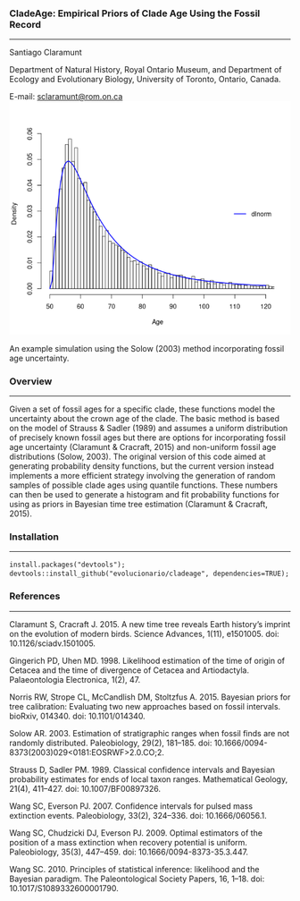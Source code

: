 ### CladeAge: Empirical Priors of Clade Age Using the Fossil Record
---------------
Santiago Claramunt

Department of Natural History, Royal Ontario Museum, and
Department of Ecology and Evolutionary Biology, University of Toronto, Ontario, Canada.

E-mail: sclaramunt@rom.on.ca
![](rage_solow_uncertain.png)

An example simulation using the Solow (2003) method incorporating fossil age uncertainty.

### Overview
---------------
Given a set of fossil ages for a specific clade, these functions model the
uncertainty about the crown age of the clade. The basic method is based on the
model of Strauss & Sadler (1989) and assumes a uniform distribution of precisely
known fossil ages but there are options for incorporating fossil age
uncertainty (Claramunt & Cracraft, 2015) and non-uniform fossil age
distributions (Solow, 2003). The original version of this code aimed at
generating probability density functions, but the current version instead
implements a more efficient strategy involving the generation of random samples
of possible clade ages using quantile functions. These numbers can then be used
to generate a histogram and fit probability functions for using as priors in
Bayesian time tree estimation (Claramunt & Cracraft, 2015).

### Installation
---------------
```
install.packages("devtools");
devtools::install_github("evolucionario/cladeage", dependencies=TRUE);
```
### References
---------------
Claramunt S, Cracraft J. 2015. A new time tree reveals Earth history’s imprint
on the evolution of modern birds. Science Advances, 1(11), e1501005. doi:
10.1126/sciadv.1501005.

Gingerich PD, Uhen MD. 1998. Likelihood estimation of the time of origin of
Cetacea and the time of divergence of Cetacea and Artiodactyla. Palaeontologia
Electronica, 1(2), 47.

Norris RW, Strope CL, McCandlish DM, Stoltzfus A. 2015. Bayesian priors for tree
calibration: Evaluating two new approaches based on fossil intervals.
bioRxiv, 014340. doi: 10.1101/014340.

Solow AR. 2003. Estimation of stratigraphic ranges when fossil finds are not
randomly distributed. Paleobiology, 29(2), 181–185. doi:
10.1666/0094-8373(2003)029<0181:EOSRWF>2.0.CO;2.

Strauss D, Sadler PM. 1989. Classical confidence intervals and Bayesian
probability estimates for ends of local taxon ranges. Mathematical Geology,
21(4), 411–427. doi: 10.1007/BF00897326.

Wang SC, Everson PJ. 2007. Confidence intervals for pulsed mass extinction
events. Paleobiology, 33(2), 324–336. doi: 10.1666/06056.1.

Wang SC, Chudzicki DJ, Everson PJ. 2009. Optimal estimators of the position
of a mass extinction when recovery potential is uniform. Paleobiology, 35(3),
447–459. doi: 10.1666/0094-8373-35.3.447.

Wang SC. 2010. Principles of statistical inference: likelihood and the
Bayesian paradigm. The Paleontological Society Papers, 16, 1–18. doi:
10.1017/S1089332600001790.
